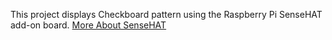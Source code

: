 This project displays Checkboard pattern using the Raspberry Pi SenseHAT add-on board. [More About SenseHAT](https://github.com/DevaharshaM/RaspberryPiProjects/wiki/Raspberry-Pi-Sense-HAT)
